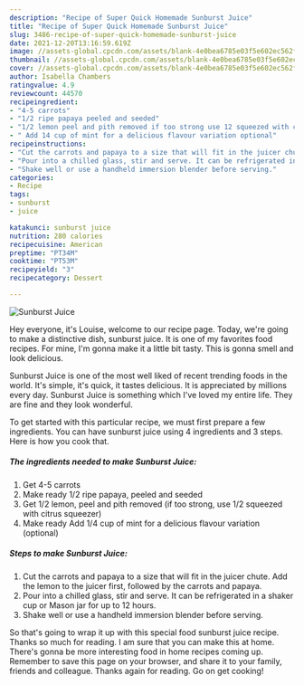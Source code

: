 ```yaml
---
description: "Recipe of Super Quick Homemade Sunburst Juice"
title: "Recipe of Super Quick Homemade Sunburst Juice"
slug: 3486-recipe-of-super-quick-homemade-sunburst-juice
date: 2021-12-20T13:16:59.619Z
image: //assets-global.cpcdn.com/assets/blank-4e0bea6785e03f5e602ec562f230caae08da540cada707380b4fe1bbebba43da.png
thumbnail: //assets-global.cpcdn.com/assets/blank-4e0bea6785e03f5e602ec562f230caae08da540cada707380b4fe1bbebba43da.png
cover: //assets-global.cpcdn.com/assets/blank-4e0bea6785e03f5e602ec562f230caae08da540cada707380b4fe1bbebba43da.png
author: Isabella Chambers
ratingvalue: 4.9
reviewcount: 44570
recipeingredient:
- "4-5 carrots"
- "1/2 ripe papaya peeled and seeded"
- "1/2 lemon peel and pith removed if too strong use 12 squeezed with citrus squeezer"
- " Add 14 cup of mint for a delicious flavour variation optional"
recipeinstructions:
- "Cut the carrots and papaya to a size that will fit in the juicer chute. Add the lemon to the juicer first, followed by the carrots and papaya."
- "Pour into a chilled glass, stir and serve. It can be refrigerated in a shaker cup or Mason jar for up to 12 hours."
- "Shake well or use a handheld immersion blender before serving."
categories:
- Recipe
tags:
- sunburst
- juice

katakunci: sunburst juice 
nutrition: 280 calories
recipecuisine: American
preptime: "PT34M"
cooktime: "PT53M"
recipeyield: "3"
recipecategory: Dessert

---
```



![Sunburst Juice](//assets-global.cpcdn.com/assets/blank-4e0bea6785e03f5e602ec562f230caae08da540cada707380b4fe1bbebba43da.png)

Hey everyone, it's Louise, welcome to our recipe page. Today, we're going to make a distinctive dish, sunburst juice. It is one of my favorites food recipes. For mine, I'm gonna make it a little bit tasty. This is gonna smell and look delicious.



Sunburst Juice is one of the most well liked of recent trending foods in the world. It's simple, it's quick, it tastes delicious. It is appreciated by millions every day. Sunburst Juice is something which I've loved my entire life. They are fine and they look wonderful.


To get started with this particular recipe, we must first prepare a few ingredients. You can have sunburst juice using 4 ingredients and 3 steps. Here is how you cook that.

<!--inarticleads1-->

##### The ingredients needed to make Sunburst Juice:

1. Get 4-5 carrots
1. Make ready 1/2 ripe papaya, peeled and seeded
1. Get 1/2 lemon, peel and pith removed (if too strong, use 1/2 squeezed with citrus squeezer)
1. Make ready  Add 1/4 cup of mint for a delicious flavour variation (optional)




<!--inarticleads2-->

##### Steps to make Sunburst Juice:

1. Cut the carrots and papaya to a size that will fit in the juicer chute. Add the lemon to the juicer first, followed by the carrots and papaya.
1. Pour into a chilled glass, stir and serve. It can be refrigerated in a shaker cup or Mason jar for up to 12 hours.
1. Shake well or use a handheld immersion blender before serving.




So that's going to wrap it up with this special food sunburst juice recipe. Thanks so much for reading. I am sure that you can make this at home. There's gonna be more interesting food in home recipes coming up. Remember to save this page on your browser, and share it to your family, friends and colleague. Thanks again for reading. Go on get cooking!
